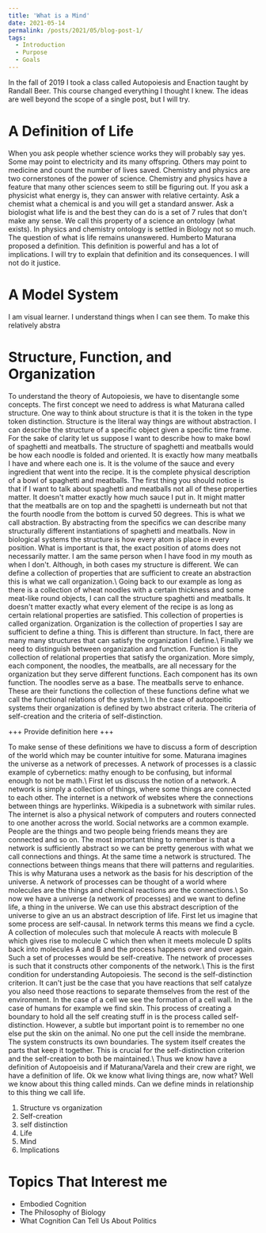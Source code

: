 ```yaml
---
title: 'What is a Mind'
date: 2021-05-14
permalink: /posts/2021/05/blog-post-1/
tags:
  - Introduction
  - Purpose
  - Goals
---
```


In the fall of 2019 I took a class called Autopoiesis and Enaction taught by Randall Beer. This course 
changed everything I thought I knew. The ideas are well beyond the scope of a single post, but I will try.

A Definition of Life
======
When you ask people whether science works they will probably say yes. Some may point to electricity and its
many offspring. Others may point to medicine and count the number of lives saved. Chemistry and physics are
two cornerstones of the power of science. Chemistry and physics have a feature that many other sciences seem
to still be figuring out. If you ask a physicist what energy is, they can answer with relative certainty. Ask
a chemist what a chemical is and you will get a standard answer. Ask a biologist what life is and the best they
can do is a set of 7 rules that don't make any sense. We call this property of a science an ontology (what exists).
In physics and chemistry ontology is settled in Biology not so much. The question of what is life remains unanswered.
Humberto Maturana proposed a definition. This definition is powerful and has a lot of implications. I will try to
explain that definition and its consequences. I will not do it justice.

A Model System
================
I am visual learner. I understand things when I can see them. To make this relatively abstra

Structure, Function, and Organization
========================================
To understand the theory of Autopoiesis, we have to disentangle some concepts. 
The first concept we need to address is what Maturana called structure. One way
to think about structure is that it is the token in the type token distinction.
Structure is the literal way things are without abstraction. I can describe the 
structure of a specific object given a specific time frame. For the sake of clarity
let us suppose I want to describe how to make bowl of spaghetti and meatballs. The 
structure of spaghetti and meatballs would be how each noodle is folded and oriented.
It is exactly how many meatballs I have and where each one is. It is the volume of
the sauce and every ingredient that went into the recipe. It is the complete physical
description of a bowl of spaghetti and meatballs. The first thing you should notice is
that if I want to talk about spaghetti and meatballs not all of these properties matter.
It doesn't matter exactly how much sauce I put in. It might matter that the meatballs are
on top and the spaghetti is underneath but not that the fourth noodle from the 
bottom is curved 50 degrees. This is what we call abstraction. By abstracting from the
specifics we can describe many structurally different instantiations of spaghetti and 
meatballs. Now in biological systems the structure is how every atom is place in every
position. What is important is that, the exact position of atoms does not necessarily 
matter. I am the same person when I have food in my mouth as when I don't. Although,
in both cases my structure is different. We can define a collection of properties that
are sufficient to create an abstraction this is what we call organization.\\
Going back to our example as long as there is a collection of wheat noodles with a
certain thickness and some meat-like round objects, I can call the structure 
spaghetti and meatballs. It doesn't matter exactly what every element of the recipe
is as long as certain relational properties are satisfied. This collection of properties
is called organization. Organization is the collection of properties I say are sufficient
to define a thing. This is different than structure. In fact, there are many many structures
that can satisfy the organization I define.\\
Finally we need to distinguish between organization and function. Function is the collection
of relational properties that satisfy the organization. More simply, each component, the noodles,
the meatballs, are all necessary for the organization but they serve different functions. 
Each component has its own function. The noodles serve as a base. The meatballs serve to enhance.
These are their functions the collection of these functions define what we call the functional
relations of the system.\\
In the case of autopoeitic systems their organization is defined by two abstract criteria.
The criteria of self-creation and the criteria of self-distinction. 

+++
Provide definition here
+++

To make sense of these definitions we have to discuss a form of description of the world which 
may be counter intuitive for some. Maturana imagines the universe as a network of precesses. A
network of processes is a classic example of cybernetics: mathy enough to be confusing, but informal
enough to not be math.\\
First let us discuss the notion of a network. A network is simply a collection of things, where some things
are connected to each other. The internet is a network of websites where the connections between things are
hyperlinks. Wikipedia is a subnetwork with similar rules. The internet is also a physical network of computers
and routers connected to one another across the world. Social networks are a common example. People are the things
and two people being friends means they are connected and so on. The most important thing to remember is that 
a network is sufficiently abstract so we can be pretty generous with what we call connections and things. At
the same time a network is structured. The connections between things means that there will patterns and 
regularities. This is why Maturana uses a network as the basis for his description of the universe.
A network of processes can be thought of a world where molecules are the things and chemical reactions are
the connections.\\
So now we have a universe (a network of processes) and we want to define life, a thing in the universe. We
can use this abstract description of the universe to give an us an abstract description of life. First 
let us imagine that some process are self-causal. In network terms this means we find a cycle. A collection
of molecules such that molecule A reacts with molecule B which gives rise to molecule C which then when it 
meets molecule D splits back into molecules A and B and the process happens over and over again. Such a set
of processes would be self-creative. The network of processes is such that it constructs other components of
the network.\\
This is the first condition for understanding Autopoiesis. The second is the self-distinction
criterion. It can't just be the case that you have reactions that self catalyze you also need those reactions
to separate themselves from the rest of the environment. In the case of a cell we see the formation of a cell wall.
In the case of humans for example we find skin. This process of creating a boundary to hold all the self creating
stuff in is the process called self-distinction. However, a subtle but important point is to remember no one else
put the skin on the animal. No one put the cell inside the membrane. The system constructs its own boundaries. The
system itself creates the parts that keep it together. This is crucial for the self-distinction criterion and the
self-creation to both be maintained.\\
Thus we know have a definition of Autopoeisis and if Maturana/Varela and their crew are right, we have a definition of life.
Ok we know what living things are, now what?
Well we know about this thing called minds. Can we define minds in relationship to this thing we call life.


1) Structure vs organization
2) Self-creation
3) self distinction
4) Life
5) Mind
6) Implications

Topics That Interest me
======
- Embodied Cognition
- The Philosophy of Biology
- What Cognition Can Tell Us About Politics


